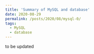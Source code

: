 ```yaml
---
title: 'Summary of MySQL and database'
date: 2020-08-29
permalink: /posts/2020/08/mysql-0/
tags:
  - MySQL
  - database
---
```


to be updated